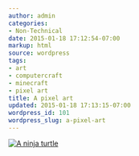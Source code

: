 ```yaml
---
author: admin
categories:
- Non-Technical
date: 2015-01-18 17:12:54-07:00
markup: html
source: wordpress
tags:
- art
- computercraft
- minecraft
- pixel art
title: A pixel art
updated: 2015-01-18 17:13:15-07:00
wordpress_id: 101
wordpress_slug: a-pixel-art
---
```

[![A ninja turtle](https://blog.za3k.com/wp-content/uploads/2015/01/Screen-Shot-2015-01-13-at-11.12.20-AM.png)](https://blog.za3k.com/wp-content/uploads/2015/01/Screen-Shot-2015-01-13-at-11.12.20-AM.png)
